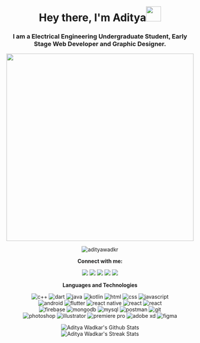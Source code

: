 <h1 align = "center">Hey there, I'm Aditya<img src = "hi.gif" width = "40"></h1>
<h3 align = "center">I am a Electrical Engineering Undergraduate Student, Early Stage Web Developer and Graphic Designer.</h3>

<p align = "center">
	<img src = "typing.gif" width = "500">
</p>
<p align = "center">
	<img src = "https://komarev.com/ghpvc/?username=adityawadkr&color=blue&style=flat" alt="adityawadkr"></a>
</p>

<p align = "center">
	<strong>Connect with me:</strong>
</p>
<p align = "center">
	<a href = "https://www.linkedin.com/in/aditya-wadkar-908525224/" target = "_blank"><img src = "https://img.shields.io/badge/-LinkedIn-0077B5?style=for-the-badge&logo=linkedin&logoColor=white"></a>
	<a href = "https://.me/" target = "_blank"><img src = "https://img.shields.io/badge/Portfolio-1F2937?style=for-the-badge&logo=data%3Aimage%2Fpng%3Bbase64%2CiVBORw0KGgoAAAANSUhEUgAAACAAAAAgCAMAAABEpIrGAAABm1BMVEUAAABmoP9nov9moP9nov9mn%2F9nov9nov9flOxlnv9nof9oo%2F9imvVmoP9oo%2F9ln%2FtmoP9nov9nov9ZjN9ln%2F9nof9oo%2F9fle5oo%2F9moP9moP9jm%2FdmoP9moP9nof9ln%2F1mof9IcLQjNFVSgMwsQ2sTGy0QFiU2U4UXIjcRGCcRGChBZKEdK0YQFyYRFydLdbslOFoRGSkQFiYQFiQ8XJQTHC4QFycYIzo4V4s8XZU8XZQ6WpAwSXYdK0cuRnAPFSQfL0xgl%2B1oo%2F9nov9mn%2F1bj%2BQ1UYMSGiwuR3Jfle1nof9lnvxZjN9ek%2BtmoP1jm%2FUtRW5elOwkN1kYJDsfLktKdLlKdLgSGitdkukdKkUPFiQOEyEvR3Nmn%2F5Tgs4VHzIhMU8UHTAZJDxFaqpoov9Nd75knfpVhdVSgc5Yit1lnvtlnvkxTHpmof9moP9opP9imfUUHS9imvZGbq9Hb7Fjm%2FZckOcgL00cKkVFa6pIcLNflOodLEccKkRXiNhmn%2Fo1UYI8XZY4VokXIjgmOl09XpYyTXwUHC%2F%2F%2F%2F%2B9aAsmAAAAIXRSTlMAAAAQYwZHuvoBLpzxGn3iDF3N%2FQRAs%2FiyCoruidsa2xp6Q8LKAAABRUlEQVQ4y53TSS9DURjG8effe801JLcNMcQQC0TEF2Avsff9LFlYSSwlRMROTEtEYkgrIdGo6vVYtA2tVsvZnt95cvIOqMnhjwBJbgxQAvmjinwHhIBsF10P0AmkkTO2864F0AOpckLWztnfAeoHUnwEyHHCWdvPpa8gSUSUnhclSaHtLLEfXQYMla5fJEm9hVhBaGeJ710GyYFBngeAd7UDj0bFfj88vVTAGONkggiwlABupLSvua6Acc9mXoOoCwodkEtyHqorffETFPoAcvkUJw1AGoDbEY6oD7oj4G6Y3bb6CYwCXE1ykK8PpkGnc8H%2B0g4NEmaAs3m2QjX65MTl1LEW7w5rEiqFWkiyt8z%2BEhs1haqUegU2vba9CutxVam%2FmhVKwZs6VN0sERH4l3Y3H5jmI9fC0LYw9i0sTvPV%2B9d2fwLm%2BtghwWn9KAAAAABJRU5ErkJggg%3D%3D"></a>
	<a href = https://dribbble.com/aditya982" target = "_blank"><img src = "https://img.shields.io/badge/Dribbble-EA4C89?style=for-the-badge&logo=dribbble&logoColor=white"></a>
  	<a href = "mailto:adityaxwadkar@gmail.com/" target = "_blank"><img src = "https://img.shields.io/badge/-Gmail-D14836?style=for-the-badge&logo=gmail&logoColor=white"></a>
	<a href = "https://medium.com/@wadkaraditya5" target = "_blank"><img src = "https://img.shields.io/badge/Medium-12100E?style=for-the-badge&logo=medium&logoColor=white"></a>
</p>

<p align = "center">
	<strong>Languages and Technologies</strong>
</p>
<p align = "center">
	<img src = "https://img.shields.io/badge/C%2B%2B-00599C?style=for-the-badge&logo=c%2B%2B&logoColor=white" alt = "c++" />
	<img src = "https://img.shields.io/badge/Dart-3FC5FF?&style=for-the-badge&logo=dart&logoColor=00579d" alt = "dart" />
	<img src = "https://img.shields.io/badge/Java-ED2025?style=for-the-badge&logo=java&logoColor=white" alt = "java" />
	<img src = "https://img.shields.io/badge/Kotlin-F4750E?&style=for-the-badge&logo=kotlin&logoColor=white" alt = "kotlin" />
	<img src = "https://img.shields.io/badge/HTML-E34F26?style=for-the-badge&logo=html5&logoColor=white" alt = "html" />
	<img src = "https://img.shields.io/badge/CSS-1572B6?style=for-the-badge&logo=css3&logoColor=white" alt = "css" />
	<img src = "https://img.shields.io/badge/JavaScript-323330?style=for-the-badge&logo=javascript&logoColor=F7DF1E" alt = "javascript" />
	<br/>
	<img src = "https://img.shields.io/badge/Android-323330?style=for-the-badge&logo=android&logoColor=3DDC84" alt = "android" />
	<img src = "https://img.shields.io/badge/Flutter-02569B?style=for-the-badge&logo=flutter&logoColor=white" alt = "flutter" />
	<img src = "https://img.shields.io/badge/React_Native-20232A?style=for-the-badge&logo=react&logoColor=61DAFB" alt = "react native" />
	<img src = "https://img.shields.io/badge/React-20232A?style=for-the-badge&logo=react&logoColor=61DAFB" alt = "react" />
	<img src = "https://img.shields.io/badge/tailwindcss-161d2d?style=for-the-badge&logo=tailwind-css&logoColor=16becb" alt = "react" />
	<br/>
	<img src = "https://img.shields.io/badge/Firebase-323330?style=for-the-badge&logo=firebase&logoColor=ffca28" alt = "firebase" />
	<img src = "https://img.shields.io/badge/MongoDB-001e2b?style=for-the-badge&logo=mongodb&logoColor=00ed64" alt = "mongodb" />
	<img src = "https://img.shields.io/badge/MySQL-005e86?style=for-the-badge&logo=mysql&logoColor=white" alt = "mysql"/>
	<img src = "https://img.shields.io/badge/Postman-FF6C37?style=for-the-badge&logo=Postman&logoColor=white" alt = "postman" />
	<img src = "https://img.shields.io/badge/Git-F05032?style=for-the-badge&logo=git&logoColor=white" alt = "git" />
	<br/>
	<img src = "https://img.shields.io/badge/Photoshop-31A8FF?style=for-the-badge&logo=Adobe%20Photoshop&logoColor=black" alt = "photoshop" />
	<img src = "https://img.shields.io/badge/Illustrator-FF9A00?style=for-the-badge&logo=adobe%20illustrator&logoColor=black" alt = "illustrator" />
	<img src = "https://img.shields.io/badge/Premiere%20Pro-9999FF?style=for-the-badge&logo=Adobe%20Premiere%20Pro&logoColor=black" alt = "premiere pro" />
	<img src = "https://img.shields.io/badge/Adobe%20XD-FF61F6?style=for-the-badge&logo=Adobe%20XD&logoColor=black" alt = "adobe xd" />
	<img src = "https://img.shields.io/badge/Figma-F24E1E?style=for-the-badge&logo=figma&logoColor=white" alt = "figma" />
</p>

<p align = "center">
	<img src = "https://github-readme-stats.vercel.app/api?username=adityawadkr&theme=tokyonight&show_icons=true&count_private=true&include_all_commits=true" alt = "Aditya Wadkar's Github Stats">
	<br/>
	<img src = "https://github-readme-streak-stats.herokuapp.com/?user=adityawadkr&theme=tokyonight" alt = "Aditya Wadkar's Streak Stats">
</p>

